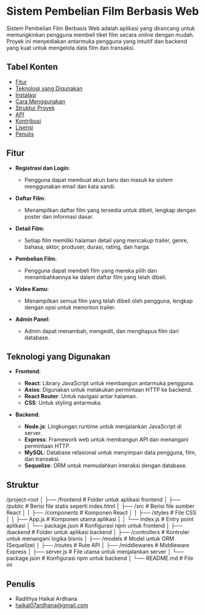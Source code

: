 <!-- # React + Vite

This template provides a minimal setup to get React working in Vite with HMR and some ESLint rules.

Currently, two official plugins are available:

- [@vitejs/plugin-react](https://github.com/vitejs/vite-plugin-react/blob/main/packages/plugin-react/README.md) uses [Babel](https://babeljs.io/) for Fast Refresh
- [@vitejs/plugin-react-swc](https://github.com/vitejs/vite-plugin-react-swc) uses [SWC](https://swc.rs/) for Fast Refresh -->

# Sistem Pembelian Film Berbasis Web

Sistem Pembelian Film Berbasis Web adalah aplikasi yang dirancang untuk memungkinkan pengguna membeli tiket film secara online dengan mudah. Proyek ini menyediakan antarmuka pengguna yang intuitif dan backend yang kuat untuk mengelola data film dan transaksi.

## Tabel Konten

- [Fitur](#fitur)
- [Teknologi yang Digunakan](#teknologi-yang-digunakan)
- [Instalasi](#instalasi)
- [Cara Menggunakan](#cara-menggunakan)
- [Struktur Proyek](#struktur-proyek)
- [API](#api)
- [Kontribusi](#kontribusi)
- [Lisensi](#lisensi)
- [Penulis](#penulis)

## Fitur

- **Registrasi dan Login**: 
  - Pengguna dapat membuat akun baru dan masuk ke sistem menggunakan email dan kata sandi.
  
- **Daftar Film**: 
  - Menampilkan daftar film yang tersedia untuk dibeli, lengkap dengan poster dan informasi dasar.
  
- **Detail Film**: 
  - Setiap film memiliki halaman detail yang mencakup trailer, genre, bahasa, aktor, produser, durasi, rating, dan harga.
  
- **Pembelian Film**: 
  - Pengguna dapat membeli film yang mereka pilih dan menambahkannya ke dalam daftar film yang telah dibeli.

- **Video Kamu**: 
  - Menampilkan semua film yang telah dibeli oleh pengguna, lengkap dengan opsi untuk menonton trailer.

- **Admin Panel**: 
  - Admin dapat menambah, mengedit, dan menghapus film dari database. 

## Teknologi yang Digunakan

- **Frontend**: 
  - **React**: Library JavaScript untuk membangun antarmuka pengguna.
  - **Axios**: Digunakan untuk melakukan permintaan HTTP ke backend.
  - **React Router**: Untuk navigasi antar halaman.
  - **CSS**: Untuk styling antarmuka.

- **Backend**: 
  - **Node.js**: Lingkungan runtime untuk menjalankan JavaScript di server.
  - **Express**: Framework web untuk membangun API dan menangani permintaan HTTP.
  - **MySQL**: Database relasional untuk menyimpan data pengguna, film, dan transaksi.
  - **Sequelize**: ORM untuk memudahkan interaksi dengan database.

## Struktur

/project-root
│
├── /frontend               # Folder untuk aplikasi frontend
│   ├── /public             # Berisi file statis seperti index.html
│   ├── /src                # Berisi file sumber React
│   │   ├── /components     # Komponen React
│   │   ├── /styles         # File CSS
│   │   ├── App.js          # Komponen utama aplikasi
│   │   └── index.js        # Entry point aplikasi
│   └── package.json        # Konfigurasi npm untuk frontend
│
├── /backend                # Folder untuk aplikasi backend
│   ├── /controllers        # Kontroler untuk menangani logika bisnis
│   ├── /models             # Model untuk ORM (Sequelize)
│   ├── /routes             # Rute API
│   ├── /middlewares        # Middleware Express
│   ├── server.js           # File utama untuk menjalankan server
│   └── package.json        # Konfigurasi npm untuk backend
│
└── README.md               # File ini

## Penulis
- Radithya Haikal Ardhana
- haikal07ardhana@gmail.com
